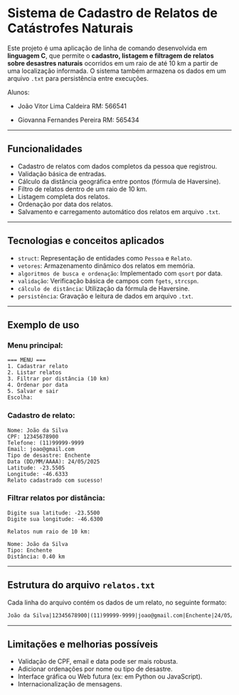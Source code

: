 # Sistema de Cadastro de Relatos de Catástrofes Naturais

Este projeto é uma aplicação de linha de comando desenvolvida em **linguagem C**, que permite o **cadastro, listagem e filtragem de relatos sobre desastres naturais** ocorridos em um raio de até 10 km a partir de uma localização informada. O sistema também armazena os dados em um arquivo `.txt` para persistência entre execuções.


Alunos: 
- João Vitor Lima Caldeira  RM: 566541

- Giovanna Fernandes Pereira  RM: 565434
---

##  Funcionalidades

-  Cadastro de relatos com dados completos da pessoa que registrou.
-  Validação básica de entradas.
-  Cálculo da distância geográfica entre pontos (fórmula de Haversine).
-  Filtro de relatos dentro de um raio de 10 km.
-  Listagem completa dos relatos.
-  Ordenação por data dos relatos.
-  Salvamento e carregamento automático dos relatos em arquivo `.txt`.

---

##  Tecnologias e conceitos aplicados

- `struct`: Representação de entidades como `Pessoa` e `Relato`.
- `vetores`: Armazenamento dinâmico dos relatos em memória.
- `algoritmos de busca e ordenação`: Implementado com `qsort` por data.
- `validação`: Verificação básica de campos com `fgets`, `strcspn`.
- `cálculo de distância`: Utilização da fórmula de Haversine.
- `persistência`: Gravação e leitura de dados em arquivo `.txt`.
  
---

##  Exemplo de uso

### Menu principal:

```
=== MENU ===
1. Cadastrar relato
2. Listar relatos
3. Filtrar por distância (10 km)
4. Ordenar por data
5. Salvar e sair
Escolha:
```

### Cadastro de relato:

```
Nome: João da Silva
CPF: 12345678900
Telefone: (11)99999-9999
Email: joao@gmail.com
Tipo de desastre: Enchente
Data (DD/MM/AAAA): 24/05/2025
Latitude: -23.5505
Longitude: -46.6333
Relato cadastrado com sucesso!
```

### Filtrar relatos por distância:

```
Digite sua latitude: -23.5500
Digite sua longitude: -46.6300

Relatos num raio de 10 km:

Nome: João da Silva
Tipo: Enchente
Distância: 0.40 km
```

---

##  Estrutura do arquivo `relatos.txt`

Cada linha do arquivo contém os dados de um relato, no seguinte formato:

```txt
João da Silva|12345678900|(11)99999-9999|joao@gmail.com|Enchente|24/05/2025|-23.5505|-46.6333
```

---

##  Limitações e melhorias possíveis

- Validação de CPF, email e data pode ser mais robusta.
- Adicionar ordenações por nome ou tipo de desastre.
- Interface gráfica ou Web futura (ex: em Python ou JavaScript).
- Internacionalização de mensagens.

